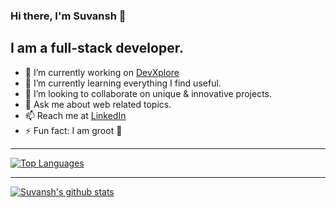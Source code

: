 ### Hi there, I'm Suvansh 👋

## I am a full-stack developer.

- 🔭 I’m currently working on [DevXplore](https://github.com/suvansh-rana/developer-search)
- 🌱 I’m currently learning everything I find useful.
- :handshake: I’m looking to collaborate on unique & innovative projects.
- 💬 Ask me about web related topics.
- 📫 Reach me at [LinkedIn](https://linkedin.com/in/suvansh-rana)
- ⚡ Fun fact: I am groot :deciduous_tree:	

---
[![Top Languages](https://github-readme-stats.vercel.app/api/top-langs/?username=suvansh-rana&title_color=111111&layout=compact)](https://github.com/anuraghazra/github-readme-stats)

---

[![Suvansh's github stats](https://github-readme-stats.vercel.app/api?username=suvansh-rana&count_private=true&show_icons=true&hide=stars&hide_rank=true&title_color=111111)](https://github.com/anuraghazra/github-readme-stats)
